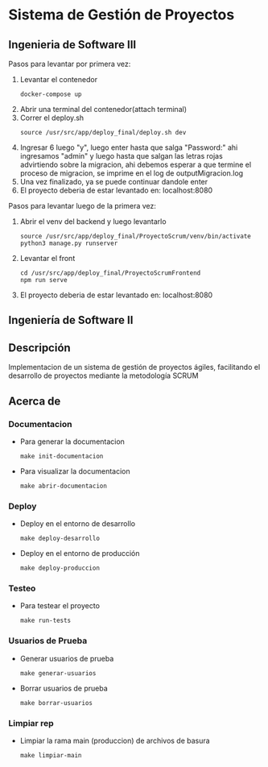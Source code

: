 # Sistema de Gestión de Proyectos
## Ingenieria de Software III
Pasos para levantar por primera vez:
1. Levantar el contenedor
    ```
    docker-compose up
    ```
2. Abrir una terminal del contenedor(attach terminal)
3. Correr el deploy.sh
    ```
    source /usr/src/app/deploy_final/deploy.sh dev
    ```
5. Ingresar 6 luego "y", luego enter hasta que salga "Password:" ahi ingresamos "admin" y luego hasta que salgan las letras rojas advirtiendo sobre la migracion, ahi debemos esperar a que termine el proceso de migracion, se imprime en el log de outputMigracion.log
6. Una vez finalizado, ya se puede continuar dandole enter
7. El proyecto deberia de estar levantado en: localhost:8080

Pasos para levantar luego de la primera vez:
1. Abrir el venv del backend y luego levantarlo
    ```
    source /usr/src/app/deploy_final/ProyectoScrum/venv/bin/activate
    python3 manage.py runserver
    ```
2. Levantar el front
    ```
    cd /usr/src/app/deploy_final/ProyectoScrumFrontend
    npm run serve
    ```
3. El proyecto deberia de estar levantado en: localhost:8080
    

## Ingeniería de Software II

## Descripción

Implementacion de un sistema de gestión de proyectos ágiles, 
facilitando el desarrollo de proyectos mediante la 
metodología SCRUM

## Acerca de
### Documentacion
- Para generar la documentacion
     ```
    make init-documentacion
    ```

- Para visualizar la documentacion
    ```
    make abrir-documentacion
    ```
### Deploy
- Deploy en el entorno de desarrollo
    ```
    make deploy-desarrollo
    ```
- Deploy en el entorno de producción
    ```
    make deploy-produccion
    ```



### Testeo
- Para testear el proyecto
    ```
    make run-tests
    ```

### Usuarios de Prueba
- Generar usuarios de prueba
    ```
    make generar-usuarios
    ```

- Borrar usuarios de prueba
    ```
    make borrar-usuarios
    ```

### Limpiar rep

- Limpiar la rama main (produccion) de archivos de basura
  ```
  make limpiar-main
  ```